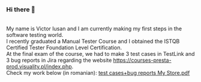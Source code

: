 ### Hi there 👋

  <br> My name is Victor Iusan and I am currently making my first steps in the software testing world. <br />
  I recently graduated a Manual Tester Course and I obtained the ISTQB Certified Tester Foundation Level Certification. <br />
  At the final exam of the course, we had to make 3 test cases in TestLink and 3 bug reports in Jira regarding the website https://courses-presta-prod.visuality.pl/index.php. <br />
  Check my work below (in romanian): [test cases+bug reports My Store.pdf](https://github.com/victor-iusan/victor-iusan/files/9792182/test.cases%2Bbug.reports.My.Store.pdf)

